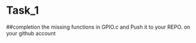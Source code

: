 # Task_1

##completion the missing functions in GPIO.c and Push it to your REPO. on your github account
